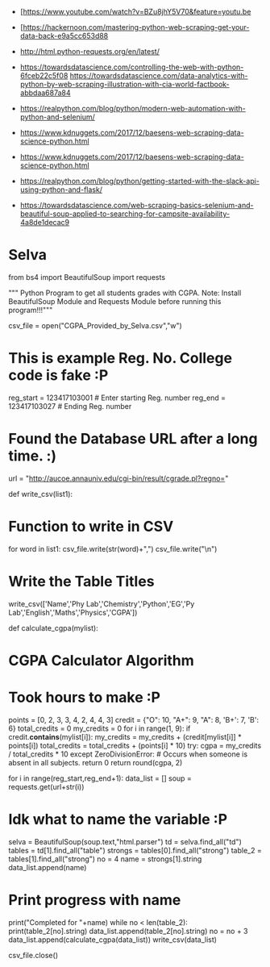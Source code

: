 * [https://www.youtube.com/watch?v=BZu8jhY5V70&feature=youtu.be
* [https://hackernoon.com/mastering-python-web-scraping-get-your-data-back-e9a5cc653d88
* http://html.python-requests.org/en/latest/
* https://towardsdatascience.com/controlling-the-web-with-python-6fceb22c5f08
https://towardsdatascience.com/data-analytics-with-python-by-web-scraping-illustration-with-cia-world-factbook-abbdaa687a84
* https://realpython.com/blog/python/modern-web-automation-with-python-and-selenium/

* https://www.kdnuggets.com/2017/12/baesens-web-scraping-data-science-python.html

* https://www.kdnuggets.com/2017/12/baesens-web-scraping-data-science-python.html

* https://realpython.com/blog/python/getting-started-with-the-slack-api-using-python-and-flask/

* https://towardsdatascience.com/web-scraping-basics-selenium-and-beautiful-soup-applied-to-searching-for-campsite-availability-4a8de1decac9

# Selva
 
from bs4 import BeautifulSoup
import requests
 
""" Python Program to get all students grades with CGPA.
 Note: Install BeautifulSoup Module and Requests Module
 before running this program!!!"""
 
csv_file = open("CGPA_Provided_by_Selva.csv","w")
# This is example Reg. No. College code is fake :P
reg_start = 123417103001 # Enter starting Reg. number
reg_end = 123417103027 # Ending Reg. number
# Found the Database URL after a long time. :) 
url = "http://aucoe.annauniv.edu/cgi-bin/result/cgrade.pl?regno="
 
def write_csv(list1):
 # Function to write in CSV
 for word in list1:
 csv_file.write(str(word)+",")
 csv_file.write("\n")
# Write the Table Titles
write_csv(['Name','Phy Lab','Chemistry','Python','EG','Py Lab','English','Maths','Physics','CGPA'])
 
def calculate_cgpa(mylist):
 # CGPA Calculator Algorithm
 # Took hours to make :P
 points = [0, 2, 3, 3, 4, 2, 4, 4, 3]
 credit = {"O": 10, "A+": 9, "A": 8, 'B+': 7, 'B': 6}
 total_credits = 0
 my_credits = 0
 for i in range(1, 9):
 if credit.__contains__(mylist[i]):
 my_credits = my_credits + (credit[mylist[i]] * points[i])
 total_credits = total_credits + (points[i] * 10)
 try:
 cgpa = my_credits / total_credits * 10
 except ZeroDivisionError:
	# Occurs when someone is absent in all subjects.
 return 0
 return round(cgpa, 2)
 
for i in range(reg_start,reg_end+1):
 data_list = []
 soup = requests.get(url+str(i))
 # Idk what to name the variable :P
 selva = BeautifulSoup(soup.text,"html.parser")
 td = selva.find_all("td")
 tables = td[1].find_all("table")
 strongs = tables[0].find_all("strong")
 table_2 = tables[1].find_all("strong")
 no = 4
 name = strongs[1].string
 data_list.append(name)
 # Print progress with name
 print("Completed for "+name)
 while no < len(table_2):
 print(table_2[no].string)
 data_list.append(table_2[no].string)
 no = no + 3
 data_list.append(calculate_cgpa(data_list))
 write_csv(data_list)
 
csv_file.close()

